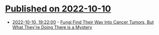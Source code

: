 # [Published on 2022-10-10](index.md)

* [2022-10-10, 19:22:00](https://science.slashdot.org/story/22/10/10/1919204/fungi-find-their-way-into-cancer-tumors-but-what-theyre-doing-there-is-a-mystery?utm_source=rss1.0mainlinkanon&utm_medium=feed) - [Fungi Find Their Way Into Cancer Tumors, But What They're Doing There is a Mystery](https://science.slashdot.org/story/22/10/10/1919204/fungi-find-their-way-into-cancer-tumors-but-what-theyre-doing-there-is-a-mystery?utm_source=rss1.0mainlinkanon&utm_medium=feed)
